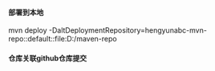 #### 部署到本地
mvn deploy -DaltDeploymentRepository=hengyunabc-mvn-repo::default::file:D:/maven-repo
#### 仓库关联github仓库提交
